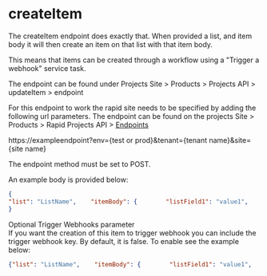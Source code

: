 # createItem

The createItem endpoint does exactly that. When provided a list, and item body it will then create an item on that list with that item body.

This means that items can be created through a workflow using a "Trigger a webhook" service task.

The endpoint can be found under Projects Site &gt; Products &gt; Projects API &gt; updateItem &gt; endpoint

For this endpoint to work the rapid site needs to be specified by adding the following url parameters. The endpoint can be found on the projects Site &gt; Products &gt; Rapid Projects API &gt; [Endpoints](https://app.rapidplatform.com/rapidplatform/projects/explorer/Products/Product:Products:27/Endpoint:Endpoints:50)

https://exampleendpoint?env=\{test or prod\}&amp;tenant=\{tenant name}&amp;site=\{site name\}

The endpoint method must be set to POST.

An example body is provided below:
```json
{
"list": "ListName",    "itemBody": {        "listField1": "value1",        "listField2": "value2",        "listField3": "value3"    }
}
```
Optional Trigger Webhooks parameter  
If you want the creation of this item to trigger webhook you can include the trigger webhook key. By default, it is false. To enable see the example below:
```json
{"list": "ListName",    "itemBody": {        "listField1": "value1",        "listField2": "value2",        "listField3": "value3"    },` `"triggerWebhooks": true}
```